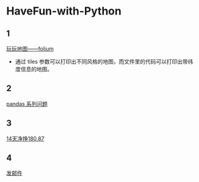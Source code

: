 # HaveFun-with-Python

## 1
[玩玩地图——folium](./玩玩地图.ipynb)

* 通过 tiles 参数可以打印出不同风格的地图，而文件里的代码可以打印出带纬度信息的地图。

## 2
[pandas 系列问题](./补0.md)

## 3
[14天净挣180.87](./1229看看经理吧.ipynb)

## 4
[发邮件](./发邮件.ipynb)
